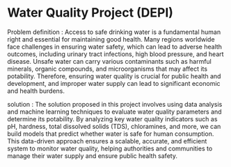 # Water Quality Project (DEPI)
Problem definition :
Access to safe drinking water is a fundamental human right and essential for maintaining good health. Many regions worldwide face challenges in ensuring water safety, which can lead to adverse health outcomes, including urinary tract infections, high blood pressure, and heart disease. Unsafe water can carry various contaminants such as harmful minerals, organic compounds, and microorganisms that may affect its potability. Therefore, ensuring water quality is crucial for public health and development, and improper water supply can lead to significant economic and health burdens.

solution :
The solution proposed in this project involves using data analysis and machine learning techniques to evaluate water quality parameters and determine its potability. By analyzing key water quality indicators such as pH, hardness, total dissolved solids (TDS), chloramines, and more, we can build models that predict whether water is safe for human consumption. This data-driven approach ensures a scalable, accurate, and efficient system to monitor water quality, helping authorities and communities to manage their water supply and ensure public health safety.
